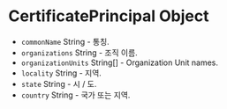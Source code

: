 # CertificatePrincipal Object

* `commonName` String - 통칭.
* `organizations` String - 조직 이름.
* `organizationUnits` String[] - Organization Unit names.
* `locality` String - 지역.
* `state` String - 시 / 도.
* `country` String - 국가 또는 지역.